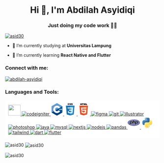 <h1 align="center">Hi 👋, I'm Abdilah Asyidiqi</h1>
<h3 align="center">Just doing my code work 👨‍💻</h3>

<!--
<p align="left">
  <img src="https://komarev.com/ghpvc/?username=asid30&label=Profile%20views&color=0e75b6&style=flat" alt="asid30" />
</p>
-->

<p align="left"> <a href="https://github.com/ryo-ma/github-profile-trophy"><img src="https://github-profile-trophy.vercel.app/?username=asid30" alt="asid30" /></a> </p>

- 🔭 I’m currentIy studying at **Universitas Lampung**

- 🌱 I’m currently learning **React Native and Flutter**

<h3 align="left">Connect with me:</h3>
<p align="left">
<a href="https://linkedin.com/in/abdilah-asyidiqi" target="blank"><img align="center" src="https://raw.githubusercontent.com/rahuldkjain/github-profile-readme-generator/master/src/images/icons/Social/linked-in-alt.svg" alt="abdilah-asyidiqi" height="30" width="40" /></a>
</p>

<h3 align="left">Languages and Tools:</h3>
<p align="left" style="background-color: white; padding: 10px; border-radius: 8px;">
  <a href="https://getbootstrap.com" target="_blank" rel="noreferrer">
    <img src="https://upload.wikimedia.org/wikipedia/commons/thumb/b/b2/Bootstrap_logo.svg/1200px-Bootstrap_logo.svg.png" style="background-color:white; alt="bootstrap" width="40" height="35"/>
  </a>
  <a href="https://codeigniter.com" target="_blank" rel="noreferrer">
    <img src="https://cdn.worldvectorlogo.com/logos/codeigniter.svg" alt="codeigniter" width="40" height="40"/>
  </a>
  <a href="https://www.w3schools.com/cpp/" target="_blank" rel="noreferrer">
    <img src="https://raw.githubusercontent.com/devicons/devicon/master/icons/cplusplus/cplusplus-original.svg" alt="cplusplus" width="40" height="40"/>
  </a>
  <a href="https://www.w3schools.com/css/" target="_blank" rel="noreferrer">
    <img src="https://raw.githubusercontent.com/devicons/devicon/master/icons/css3/css3-original-wordmark.svg" alt="css3" width="40" height="40"/>
  </a>
  <a href="https://www.w3.org/html/" target="_blank" rel="noreferrer">
    <img src="https://raw.githubusercontent.com/devicons/devicon/master/icons/html5/html5-original-wordmark.svg" alt="html5" width="40" height="40"/>
  </a>
    <a href="https://www.figma.com/" target="_blank" rel="noreferrer">
    <img src="https://www.vectorlogo.zone/logos/figma/figma-icon.svg" alt="figma" width="40" height="40"/>
  </a>
  <a href="https://git-scm.com/" target="_blank" rel="noreferrer">
    <img src="https://www.vectorlogo.zone/logos/git-scm/git-scm-icon.svg" alt="git" width="40" height="40"/>
  </a>
  <a href="https://www.adobe.com/in/products/illustrator.html" target="_blank" rel="noreferrer">
    <img src="https://www.vectorlogo.zone/logos/adobe_illustrator/adobe_illustrator-icon.svg" alt="illustrator" width="40" height="40"/>
  </a>
    <a href="https://www.photoshop.com/en" target="_blank" rel="noreferrer">
    <img src="https://images-eds-ssl.xboxlive.com/image?url=4rt9.lXDC4H_93laV1_eHHFT949fUipzkiFOBH3fAiZZUCdYojwUyX2aTonS1aIwMrx6NUIsHfUHSLzjGJFxxhfRM_njI7Pu32CmBLMdmnnzF6MdNHw4MJwlr.tSWLA2EJBQdZh0p3nNDzGvX2F6NoIc9ZSQ9xJqsGEg5bouOnA-&format=source" alt="photoshop" width="40" height="40"/>
  </a>
  <a href="https://www.java.com" target="_blank" rel="noreferrer">
    <img src="https://static-00.iconduck.com/assets.00/java-icon-2048x2048-3pfathb3.png" alt="java" width="40" height="40"/>
  </a>
  <a href="https://www.mysql.com/" target="_blank" rel="noreferrer">
    <img src="https://www.shareicon.net/data/512x512/2016/08/01/640321_development_512x512.png" alt="mysql" width="40" height="40"/>
  </a>
  <a href="https://nextjs.org/" target="_blank" rel="noreferrer">
    <img src="https://marcbruederlin.gallerycdn.vsassets.io/extensions/marcbruederlin/next-icons/0.1.0/1723747598319/Microsoft.VisualStudio.Services.Icons.Default" alt="nextjs" width="40" height="40"/>
  </a>
  <a href="https://nodejs.org" target="_blank" rel="noreferrer">
    <img src="https://static-00.iconduck.com/assets.00/nodejs-icon-2048x2048-rueyo8fw.png" alt="nodejs" width="40" height="40"/>
  </a>
  <a href="https://pandas.pydata.org/" target="_blank" rel="noreferrer">
    <img src="https://miro.medium.com/v2/resize:fit:1400/0*RWkQ0Fziw792xa0S" alt="pandas" width="40" height="40"/>
  </a>
  <a href="https://www.php.net" target="_blank" rel="noreferrer">
    <img src="https://raw.githubusercontent.com/devicons/devicon/master/icons/php/php-original.svg" alt="php" width="40" height="40"/>
  </a>
  <a href="https://www.python.org" target="_blank" rel="noreferrer">
    <img src="https://raw.githubusercontent.com/devicons/devicon/master/icons/python/python-original.svg" alt="python" width="40" height="40"/>
  </a>
  <a href="https://tailwindcss.com/" target="_blank" rel="noreferrer">
    <img src="https://www.vectorlogo.zone/logos/tailwindcss/tailwindcss-icon.svg" alt="tailwind" width="40" height="40"/>
  </a>
  <!-- Dart -->
  <a href="https://dart.dev/" target="_blank" rel="noreferrer">
    <img src="https://www.vectorlogo.zone/logos/dartlang/dartlang-icon.svg" alt="dart" width="40" height="40"/>
  </a>
  <!-- Flutter -->
  <a href="https://flutter.dev/" target="_blank" rel="noreferrer">
    <img src="https://www.vectorlogo.zone/logos/flutterio/flutterio-icon.svg" alt="flutter" width="40" height="40"/>
  </a>
</p>


<p><img align="left" src="https://github-readme-stats.vercel.app/api/top-langs?username=asid30&show_icons=true&locale=en&layout=compact" alt="asid30" /></p>

<p>&nbsp;<img align="center" src="https://github-readme-stats.vercel.app/api?username=asid30&show_icons=true&locale=en" alt="asid30" /></p>

<p><img align="center" src="https://github-readme-streak-stats.herokuapp.com/?user=asid30&" alt="asid30" /></p>
